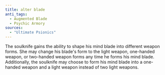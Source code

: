 ```yaml
---
title: alter blade
anti_tags:
  - Augmented Blade
  - Psychic Armory
sources:
  - "Ultimate Psionics"
---
```


The soulknife gains the ability to shape his mind blade into different weapon forms. She may change his blade's form to the light weapon, one-handed weapon, or two-handed weapon forms any time he forms his mind blade. Additionally, the soulknife may choose to form his mind blade into a one-handed weapon and a light weapon instead of two light weapons.
